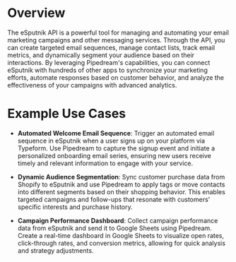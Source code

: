 # Overview

The eSputnik API is a powerful tool for managing and automating your email marketing campaigns and other messaging services. Through the API, you can create targeted email sequences, manage contact lists, track email metrics, and dynamically segment your audience based on their interactions. By leveraging Pipedream's capabilities, you can connect eSputnik with hundreds of other apps to synchronize your marketing efforts, automate responses based on customer behavior, and analyze the effectiveness of your campaigns with advanced analytics.

# Example Use Cases

- **Automated Welcome Email Sequence**: Trigger an automated email sequence in eSputnik when a user signs up on your platform via Typeform. Use Pipedream to capture the signup event and initiate a personalized onboarding email series, ensuring new users receive timely and relevant information to engage with your service.

- **Dynamic Audience Segmentation**: Sync customer purchase data from Shopify to eSputnik and use Pipedream to apply tags or move contacts into different segments based on their shopping behavior. This enables targeted campaigns and follow-ups that resonate with customers' specific interests and purchase history.

- **Campaign Performance Dashboard**: Collect campaign performance data from eSputnik and send it to Google Sheets using Pipedream. Create a real-time dashboard in Google Sheets to visualize open rates, click-through rates, and conversion metrics, allowing for quick analysis and strategy adjustments.
